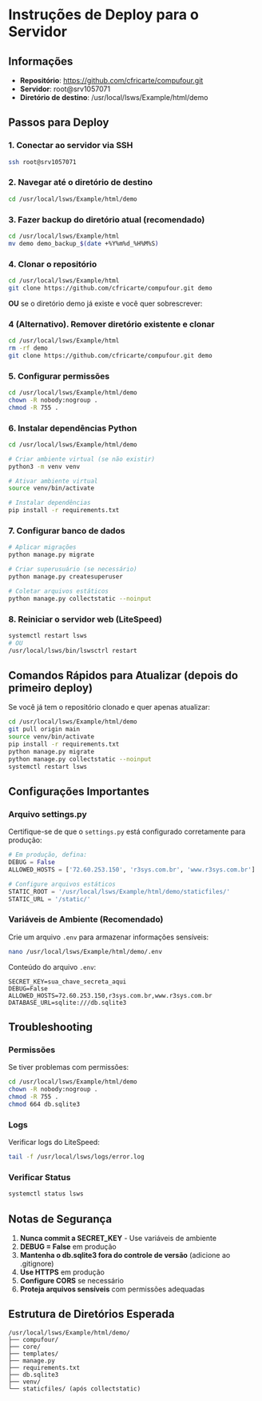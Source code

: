 # Instruções de Deploy para o Servidor

## Informações
- **Repositório**: https://github.com/cfricarte/compufour.git
- **Servidor**: root@srv1057071
- **Diretório de destino**: /usr/local/lsws/Example/html/demo

## Passos para Deploy

### 1. Conectar ao servidor via SSH
```bash
ssh root@srv1057071
```

### 2. Navegar até o diretório de destino
```bash
cd /usr/local/lsws/Example/html/demo
```

### 3. Fazer backup do diretório atual (recomendado)
```bash
cd /usr/local/lsws/Example/html
mv demo demo_backup_$(date +%Y%m%d_%H%M%S)
```

### 4. Clonar o repositório
```bash
cd /usr/local/lsws/Example/html
git clone https://github.com/cfricarte/compufour.git demo
```

**OU** se o diretório demo já existe e você quer sobrescrever:

### 4 (Alternativo). Remover diretório existente e clonar
```bash
cd /usr/local/lsws/Example/html
rm -rf demo
git clone https://github.com/cfricarte/compufour.git demo
```

### 5. Configurar permissões
```bash
cd /usr/local/lsws/Example/html/demo
chown -R nobody:nogroup .
chmod -R 755 .
```

### 6. Instalar dependências Python
```bash
cd /usr/local/lsws/Example/html/demo

# Criar ambiente virtual (se não existir)
python3 -m venv venv

# Ativar ambiente virtual
source venv/bin/activate

# Instalar dependências
pip install -r requirements.txt
```

### 7. Configurar banco de dados
```bash
# Aplicar migrações
python manage.py migrate

# Criar superusuário (se necessário)
python manage.py createsuperuser

# Coletar arquivos estáticos
python manage.py collectstatic --noinput
```

### 8. Reiniciar o servidor web (LiteSpeed)
```bash
systemctl restart lsws
# OU
/usr/local/lsws/bin/lswsctrl restart
```

## Comandos Rápidos para Atualizar (depois do primeiro deploy)

Se você já tem o repositório clonado e quer apenas atualizar:

```bash
cd /usr/local/lsws/Example/html/demo
git pull origin main
source venv/bin/activate
pip install -r requirements.txt
python manage.py migrate
python manage.py collectstatic --noinput
systemctl restart lsws
```

## Configurações Importantes

### Arquivo settings.py
Certifique-se de que o `settings.py` está configurado corretamente para produção:

```python
# Em produção, defina:
DEBUG = False
ALLOWED_HOSTS = ['72.60.253.150', 'r3sys.com.br', 'www.r3sys.com.br']

# Configure arquivos estáticos
STATIC_ROOT = '/usr/local/lsws/Example/html/demo/staticfiles/'
STATIC_URL = '/static/'
```

### Variáveis de Ambiente (Recomendado)
Crie um arquivo `.env` para armazenar informações sensíveis:

```bash
nano /usr/local/lsws/Example/html/demo/.env
```

Conteúdo do arquivo `.env`:
```
SECRET_KEY=sua_chave_secreta_aqui
DEBUG=False
ALLOWED_HOSTS=72.60.253.150,r3sys.com.br,www.r3sys.com.br
DATABASE_URL=sqlite:///db.sqlite3
```

## Troubleshooting

### Permissões
Se tiver problemas com permissões:
```bash
cd /usr/local/lsws/Example/html/demo
chown -R nobody:nogroup .
chmod -R 755 .
chmod 664 db.sqlite3
```

### Logs
Verificar logs do LiteSpeed:
```bash
tail -f /usr/local/lsws/logs/error.log
```

### Verificar Status
```bash
systemctl status lsws
```

## Notas de Segurança

1. **Nunca commit a SECRET_KEY** - Use variáveis de ambiente
2. **DEBUG = False** em produção
3. **Mantenha o db.sqlite3 fora do controle de versão** (adicione ao .gitignore)
4. **Use HTTPS** em produção
5. **Configure CORS** se necessário
6. **Proteja arquivos sensíveis** com permissões adequadas

## Estrutura de Diretórios Esperada

```
/usr/local/lsws/Example/html/demo/
├── compufour/
├── core/
├── templates/
├── manage.py
├── requirements.txt
├── db.sqlite3
├── venv/
└── staticfiles/ (após collectstatic)
```
